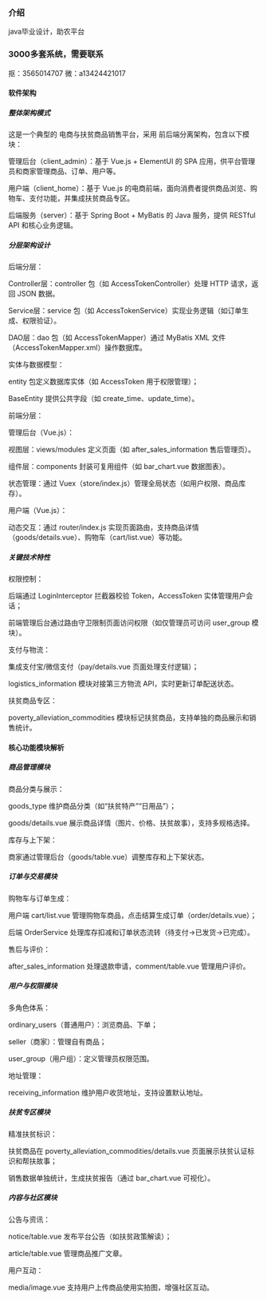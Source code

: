 ### 介绍
java毕业设计，助农平台
### 3000多套系统，需要联系
抠：3565014707 微：a13424421017

#### 软件架构
##### 整体架构模式
这是一个典型的 电商与扶贫商品销售平台，采用 前后端分离架构，包含以下模块：

管理后台（client_admin）：基于 Vue.js + ElementUI 的 SPA 应用，供平台管理员和商家管理商品、订单、用户等。

用户端（client_home）：基于 Vue.js 的电商前端，面向消费者提供商品浏览、购物车、支付功能，并集成扶贫商品专区。

后端服务（server）：基于 Spring Boot + MyBatis 的 Java 服务，提供 RESTful API 和核心业务逻辑。

##### 分层架构设计
后端分层：

Controller层：controller 包（如 AccessTokenController）处理 HTTP 请求，返回 JSON 数据。

Service层：service 包（如 AccessTokenService）实现业务逻辑（如订单生成、权限验证）。

DAO层：dao 包（如 AccessTokenMapper）通过 MyBatis XML 文件（AccessTokenMapper.xml）操作数据库。

实体与数据模型：

entity 包定义数据库实体（如 AccessToken 用于权限管理）；

BaseEntity 提供公共字段（如 create_time、update_time）。

前端分层：

管理后台（Vue.js）：

视图层：views/modules 定义页面（如 after_sales_information 售后管理页）。

组件层：components 封装可复用组件（如 bar_chart.vue 数据图表）。

状态管理：通过 Vuex（store/index.js）管理全局状态（如用户权限、商品库存）。

用户端（Vue.js）：

动态交互：通过 router/index.js 实现页面路由，支持商品详情（goods/details.vue）、购物车（cart/list.vue）等功能。

##### 关键技术特性
权限控制：

后端通过 LoginInterceptor 拦截器校验 Token，AccessToken 实体管理用户会话；

前端管理后台通过路由守卫限制页面访问权限（如仅管理员可访问 user_group 模块）。

支付与物流：

集成支付宝/微信支付（pay/details.vue 页面处理支付逻辑）；

logistics_information 模块对接第三方物流 API，实时更新订单配送状态。

扶贫商品专区：

poverty_alleviation_commodities 模块标记扶贫商品，支持单独的商品展示和销售统计。

#### 核心功能模块解析
##### 商品管理模块
商品分类与展示：

goods_type 维护商品分类（如“扶贫特产”“日用品”）；

goods/details.vue 展示商品详情（图片、价格、扶贫故事），支持多规格选择。

库存与上下架：

商家通过管理后台（goods/table.vue）调整库存和上下架状态。

##### 订单与交易模块
购物车与订单生成：

用户端 cart/list.vue 管理购物车商品，点击结算生成订单（order/details.vue）；

后端 OrderService 处理库存扣减和订单状态流转（待支付→已发货→已完成）。

售后与评价：

after_sales_information 处理退款申请，comment/table.vue 管理用户评价。

##### 用户与权限模块
多角色体系：

ordinary_users（普通用户）：浏览商品、下单；

seller（商家）：管理自有商品；

user_group（用户组）：定义管理员权限范围。

地址管理：

receiving_information 维护用户收货地址，支持设置默认地址。

##### 扶贫专区模块
精准扶贫标识：

扶贫商品在 poverty_alleviation_commodities/details.vue 页面展示扶贫认证标识和帮扶故事；

销售数据单独统计，生成扶贫报告（通过 bar_chart.vue 可视化）。

##### 内容与社区模块
公告与资讯：

notice/table.vue 发布平台公告（如扶贫政策解读）；

article/table.vue 管理商品推广文章。

用户互动：

media/image.vue 支持用户上传商品使用实拍图，增强社区互动。
